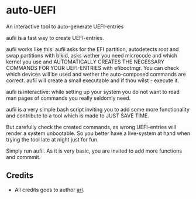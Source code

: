 # auto-UEFI
An interactive tool to auto-generate UEFI-entries

aufii is a fast way to create UEFI-entries.

aufii works like this:
aufii asks for the EFI partition, autodetects root and swap partitions with blkid, asks wether you need microcode and which kernel you use and AUTOMATICALLY CREATES THE NECESSARY COMMANDS FOR YOUR UEFI-ENTRIES with efibootmgr. You can check which devices will be used and wether the auto-composed commands are correct. aufii will create a small executable and if thou wilst - execute it.

aufii is interactive: while setting up your system you do not want to read man pages of commands you really seldomly need.

aufii is a very simple bash script inviting you to add some more functionality and contribute to a tool which is made to JUST SAVE TIME.

But carefully check the created commands, as wrong UEFI-entries will render a system unbootable. So you better have a live-system at hand when trying the tool late at night just for fun.

Simply run aufii. As it is very basic, you are invited to add more functions and commmit.


## Credits
- All credits goes to author [arl](https://github.com/de-arl/auto-UEFI-entry).
